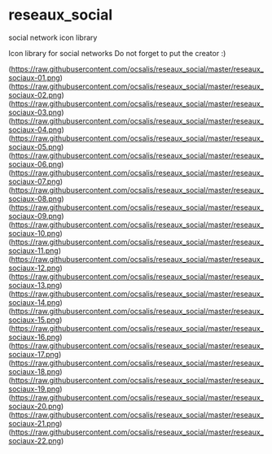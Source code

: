 # reseaux_social
social network icon library

Icon library for social networks
Do not forget to put the creator :)

(https://raw.githubusercontent.com/ocsalis/reseaux_social/master/reseaux_sociaux-01.png)
(https://raw.githubusercontent.com/ocsalis/reseaux_social/master/reseaux_sociaux-02.png)
(https://raw.githubusercontent.com/ocsalis/reseaux_social/master/reseaux_sociaux-03.png)
(https://raw.githubusercontent.com/ocsalis/reseaux_social/master/reseaux_sociaux-04.png)
(https://raw.githubusercontent.com/ocsalis/reseaux_social/master/reseaux_sociaux-05.png)
(https://raw.githubusercontent.com/ocsalis/reseaux_social/master/reseaux_sociaux-06.png)
(https://raw.githubusercontent.com/ocsalis/reseaux_social/master/reseaux_sociaux-07.png)
(https://raw.githubusercontent.com/ocsalis/reseaux_social/master/reseaux_sociaux-08.png)
(https://raw.githubusercontent.com/ocsalis/reseaux_social/master/reseaux_sociaux-09.png)
(https://raw.githubusercontent.com/ocsalis/reseaux_social/master/reseaux_sociaux-10.png)
(https://raw.githubusercontent.com/ocsalis/reseaux_social/master/reseaux_sociaux-11.png)
(https://raw.githubusercontent.com/ocsalis/reseaux_social/master/reseaux_sociaux-12.png)
(https://raw.githubusercontent.com/ocsalis/reseaux_social/master/reseaux_sociaux-13.png)
(https://raw.githubusercontent.com/ocsalis/reseaux_social/master/reseaux_sociaux-14.png)
(https://raw.githubusercontent.com/ocsalis/reseaux_social/master/reseaux_sociaux-15.png)
(https://raw.githubusercontent.com/ocsalis/reseaux_social/master/reseaux_sociaux-16.png)
(https://raw.githubusercontent.com/ocsalis/reseaux_social/master/reseaux_sociaux-17.png)
(https://raw.githubusercontent.com/ocsalis/reseaux_social/master/reseaux_sociaux-18.png)
(https://raw.githubusercontent.com/ocsalis/reseaux_social/master/reseaux_sociaux-19.png)
(https://raw.githubusercontent.com/ocsalis/reseaux_social/master/reseaux_sociaux-20.png)
(https://raw.githubusercontent.com/ocsalis/reseaux_social/master/reseaux_sociaux-21.png)
(https://raw.githubusercontent.com/ocsalis/reseaux_social/master/reseaux_sociaux-22.png)
